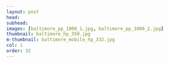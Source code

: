 ```yaml
---
layout: post
head: 
subhead: 
images: [baltimore_pp_1000_1.jpg, baltimore_pp_1000_2.jpg]
thumbnail: baltimore_hp_350.jpg
m-thumbnail: baltimore_mobile_hp_332.jpg
col: 1
order: 32
---
```

